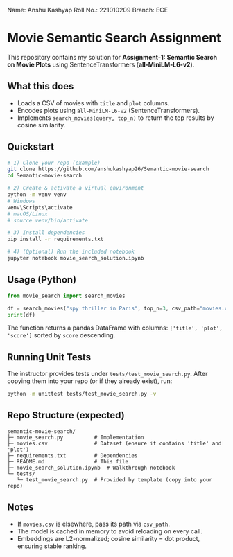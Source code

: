 Name: Anshu Kashyap
Roll No.: 221010209
Branch: ECE


# Movie Semantic Search Assignment

This repository contains my solution for **Assignment‑1: Semantic Search on Movie Plots** using SentenceTransformers (**all‑MiniLM‑L6‑v2**).

## What this does
- Loads a CSV of movies with `title` and `plot` columns.
- Encodes plots using `all-MiniLM-L6-v2` (SentenceTransformers).
- Implements `search_movies(query, top_n)` to return the top results by cosine similarity.

## Quickstart

```bash
# 1) Clone your repo (example)
git clone https://github.com/anshukashyap26/Semantic-movie-search
cd Semantic-movie-search

# 2) Create & activate a virtual environment
python -m venv venv
# Windows
venv\Scripts\activate
# macOS/Linux
# source venv/bin/activate

# 3) Install dependencies
pip install -r requirements.txt

# 4) (Optional) Run the included notebook
jupyter notebook movie_search_solution.ipynb
```

## Usage (Python)

```python
from movie_search import search_movies

df = search_movies("spy thriller in Paris", top_n=3, csv_path="movies.csv")
print(df)
```

The function returns a pandas DataFrame with columns: `['title', 'plot', 'score']` sorted by `score` descending.

## Running Unit Tests

The instructor provides tests under `tests/test_movie_search.py`. After copying them into your repo (or if they already exist), run:

```bash
python -m unittest tests/test_movie_search.py -v
```

## Repo Structure (expected)

```
semantic-movie-search/
├─ movie_search.py          # Implementation
├─ movies.csv               # Dataset (ensure it contains 'title' and 'plot')
├─ requirements.txt         # Dependencies
├─ README.md                # This file
├─ movie_search_solution.ipynb  # Walkthrough notebook
└─ tests/
   └─ test_movie_search.py  # Provided by template (copy into your repo)
```

## Notes
- If `movies.csv` is elsewhere, pass its path via `csv_path`.
- The model is cached in memory to avoid reloading on every call.
- Embeddings are L2-normalized; cosine similarity = dot product, ensuring stable ranking.
